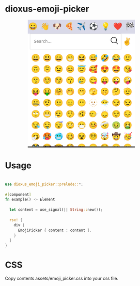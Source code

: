 # dioxus-emoji-picker

<div align="center">
  <img src="images/emoji_picker.png">
</div>

# Usage

```rust

use dioxus_emoji_picker::prelude::*;

#[component]
fn example() -> Element

  let content = use_signal(|| String::new());

  rsx! {
    div {
      EmojiPicker { content : content },
    }
  }
}
```

# CSS

Copy contents assets/emoji_picker.css into your css file.

